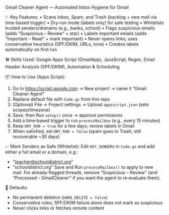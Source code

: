 
Gmail Cleaner Agent — Automated Inbox Hygiene for Gmail

✨ Key Features:
• Scans Inbox, Spam, and Trash (backlog + new mail via time-based trigger)
• Dry‑run mode (labels only) for safe testing
• Whitelists trusted senders/domains (e.g., banks, school)
• Flags suspicious emails (adds “Suspicious – Review” + star)
• Labels important emails (adds “Important – Read” + mark important)
• Never opens links; uses conservative heuristics (SPF/DKIM, URLs, tone)
• Creates labels automatically on first run

🛠 Skills Used:
Google Apps Script (GmailApp), JavaScript, Regex, Email Header Analysis (SPF/DKIM), Automation & Scheduling

📦 How to Use (Apps Script):
1) Go to https://script.google.com → New project → name it “Gmail Cleaner Agent”
2) Replace default file with `Code.gs` from this repo
3) (Optional) File → Project settings → Upload `appsscript.json` (sets scopes/timezone)
4) Save, then Run `setup()` once → approve permissions
5) Add a time‑based trigger to run `processMailbox` (e.g., every 15 minutes)
6) Keep `DRY_RUN = true` for a few days; review labels in Gmail
7) When satisfied, set `DRY_RUN = false` (spam goes to Trash; still recoverable ~30 days)

✅ Mark Senders as Safe (Whitelist):
Edit `KEY_SENDERS` in `Code.gs` and add either a full email or a domain, e.g.:
- "teacher@schooldistrict.org"
- "schooldistrict.org"
Save and Run `processMailbox()` to apply to new mail. For already‑flagged threads, remove “Suspicious – Review” (and “Processed – GmailCleaner” if you want the agent to re‑evaluate them).

🔐 Defaults:
- No permanent deletion (`HARD_DELETE = false`)
- Conservative rules; SPF/DKIM failure alone does not mark as suspicious
- Never clicks links or fetches remote content

